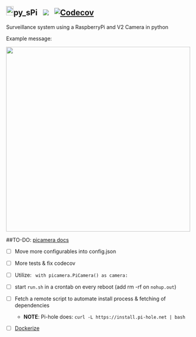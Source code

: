 <h2><img src="https://upload.wikimedia.org/wikipedia/en/thumb/c/cb/Raspberry_Pi_Logo.svg/810px-Raspberry_Pi_Logo.svg.png" height="25px" width="20px" />py_sPi  &nbsp; <a href="https://travis-ci.org/scottx611x/py_sPi"><img src="https://api.travis-ci.org/scottx611x/py_sPi.svg"/></a> &nbsp; <a href="https://codecov.io/gh/scottx611x/py_sPi">
  <img src="https://codecov.io/gh/scottx611x/py_sPi/branch/master/graph/badge.svg" alt="Codecov" />
</a></h2> 

Surveillance system using a RaspberryPi and V2 Camera in python

Example message:

<img src="https://cloud.githubusercontent.com/assets/5629547/18835625/01c33b24-83ca-11e6-893d-be401a0e6ec9.jpg" height="500px" />

##TO-DO:
[picamera docs](https://picamera.readthedocs.io/en/release-1.12/)
- [ ] Move more configurables into config.json
- [ ] More tests & fix codecov
- [ ] Utilize: ` with picamera.PiCamera() as camera:`
- [ ] start `run.sh` in a crontab on every reboot (add rm -rf on `nohup.out`)
- [ ] Fetch a remote script to automate install process & fetching of dependencies
  - **NOTE**: Pi-hole does: `curl -L https://install.pi-hole.net | bash`
- [ ] [Dockerize](https://github.com/umiddelb/armhf/wiki/Get-Docker-up-and-running-on-the-RaspberryPi-(ARMv6)-in-four-steps-(Wheezy))




